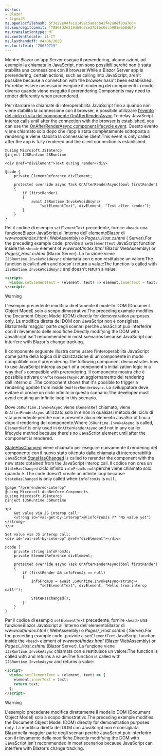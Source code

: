```yaml
---
no-loc:
- Blazor
- SignalR
ms.openlocfilehash: 5f3e22e04fe18149ec5a8acb42f42a8ef83a7664
ms.sourcegitcommit: f7886fd2e219db9d7ce27b16c0dc5901e658d64e
ms.translationtype: MT
ms.contentlocale: it-IT
ms.lasthandoff: 04/06/2020
ms.locfileid: "78659719"
---
```

<span data-ttu-id="10c7f-101">Mentre Blazor un'app Server esegue il prerendering, alcune azioni, ad esempio la chiamata in JavaScript, non sono possibili perché non è stata stabilita una connessione con il browser.</span><span class="sxs-lookup"><span data-stu-id="10c7f-101">While a Blazor Server app is prerendering, certain actions, such as calling into JavaScript, aren't possible because a connection with the browser hasn't been established.</span></span> <span data-ttu-id="10c7f-102">Potrebbe essere necessario eseguire il rendering dei componenti in modo diverso quando viene eseguito il prerendering.</span><span class="sxs-lookup"><span data-stu-id="10c7f-102">Components may need to render differently when prerendered.</span></span>

<span data-ttu-id="10c7f-103">Per ritardare le chiamate di interoperabilità JavaScript fino a quando non viene stabilita la connessione con il browser, è possibile utilizzare [l'evento del ciclo di vita del componente OnAfterRenderAsync](xref:blazor/lifecycle#after-component-render).</span><span class="sxs-lookup"><span data-stu-id="10c7f-103">To delay JavaScript interop calls until after the connection with the browser is established, you can use the [OnAfterRenderAsync component lifecycle event](xref:blazor/lifecycle#after-component-render).</span></span> <span data-ttu-id="10c7f-104">Questo evento viene chiamato solo dopo che l'app è stata completamente sottoposta a rendering e viene stabilita la connessione client.</span><span class="sxs-lookup"><span data-stu-id="10c7f-104">This event is only called after the app is fully rendered and the client connection is established.</span></span>

```cshtml
@using Microsoft.JSInterop
@inject IJSRuntime JSRuntime

<div @ref="divElement">Text during render</div>

@code {
    private ElementReference divElement;

    protected override async Task OnAfterRenderAsync(bool firstRender)
    {
        if (firstRender)
        {
            await JSRuntime.InvokeVoidAsync(
                "setElementText", divElement, "Text after render");
        }
    }
}
```

<span data-ttu-id="10c7f-105">Per il codice di esempio `setElementText` precedente, fornire `<head>` una funzioneBlazor JavaScript all'interno dell'elementoBlazor di *wwwroot/index.html* ( WebAssembly) o *Pages/_Host.cshtml* ( Server).</span><span class="sxs-lookup"><span data-stu-id="10c7f-105">For the preceding example code, provide a `setElementText` JavaScript function inside the `<head>` element of *wwwroot/index.html* (Blazor WebAssembly) or *Pages/_Host.cshtml* (Blazor Server).</span></span> <span data-ttu-id="10c7f-106">La funzione viene `IJSRuntime.InvokeVoidAsync` chiamata con e non restituisce un valore:The function is called with and doesn't return a value:</span><span class="sxs-lookup"><span data-stu-id="10c7f-106">The function is called with `IJSRuntime.InvokeVoidAsync` and doesn't return a value:</span></span>

```html
<script>
  window.setElementText = (element, text) => element.innerText = text;
</script>
```

> [!WARNING]
> <span data-ttu-id="10c7f-107">L'esempio precedente modifica direttamente il modello DOM (Document Object Model) solo a scopo dimostrativo.</span><span class="sxs-lookup"><span data-stu-id="10c7f-107">The preceding example modifies the Document Object Model (DOM) directly for demonstration purposes only.</span></span> <span data-ttu-id="10c7f-108">La modifica diretta del DOM con JavaScript non è consigliata Blazornella maggior parte degli scenari perché JavaScript può interferire con il rilevamento delle modifiche.</span><span class="sxs-lookup"><span data-stu-id="10c7f-108">Directly modifying the DOM with JavaScript isn't recommended in most scenarios because JavaScript can interfere with Blazor's change tracking.</span></span>

<span data-ttu-id="10c7f-109">Il componente seguente illustra come usare l'interoperabilità JavaScript come parte della logica di inizializzazione di un componente in modo compatibile con il prerendering.</span><span class="sxs-lookup"><span data-stu-id="10c7f-109">The following component demonstrates how to use JavaScript interop as part of a component's initialization logic in a way that's compatible with prerendering.</span></span> <span data-ttu-id="10c7f-110">Il componente mostra che è possibile attivare `OnAfterRenderAsync`un aggiornamento del rendering dall'interno di .</span><span class="sxs-lookup"><span data-stu-id="10c7f-110">The component shows that it's possible to trigger a rendering update from inside `OnAfterRenderAsync`.</span></span> <span data-ttu-id="10c7f-111">Lo sviluppatore deve evitare di creare un ciclo infinito in questo scenario.</span><span class="sxs-lookup"><span data-stu-id="10c7f-111">The developer must avoid creating an infinite loop in this scenario.</span></span>

<span data-ttu-id="10c7f-112">Dove `JSRuntime.InvokeAsync` viene `ElementRef` chiamato, viene `OnAfterRenderAsync` utilizzato solo in e non in qualsiasi metodo del ciclo di vita precedente perché non è presente alcun elemento JavaScript fino a dopo il rendering del componente.</span><span class="sxs-lookup"><span data-stu-id="10c7f-112">Where `JSRuntime.InvokeAsync` is called, `ElementRef` is only used in `OnAfterRenderAsync` and not in any earlier lifecycle method because there's no JavaScript element until after the component is rendered.</span></span>

<span data-ttu-id="10c7f-113">[StateHasChanged](xref:blazor/lifecycle#state-changes) viene chiamato per eseguire nuovamente il rendering del componente con il nuovo stato ottenuto dalla chiamata di interoperabilità JavaScript.</span><span class="sxs-lookup"><span data-stu-id="10c7f-113">[StateHasChanged](xref:blazor/lifecycle#state-changes) is called to rerender the component with the new state obtained from the JavaScript interop call.</span></span> <span data-ttu-id="10c7f-114">Il codice non crea un `StateHasChanged` ciclo infinito `infoFromJs` `null`perché viene chiamato solo quando è .</span><span class="sxs-lookup"><span data-stu-id="10c7f-114">The code doesn't create an infinite loop because `StateHasChanged` is only called when `infoFromJs` is `null`.</span></span>

```cshtml
@page "/prerendered-interop"
@using Microsoft.AspNetCore.Components
@using Microsoft.JSInterop
@inject IJSRuntime JSRuntime

<p>
    Get value via JS interop call:
    <strong id="val-get-by-interop">@(infoFromJs ?? "No value yet")</strong>
</p>

Set value via JS interop call:
<div id="val-set-by-interop" @ref="divElement"></div>

@code {
    private string infoFromJs;
    private ElementReference divElement;

    protected override async Task OnAfterRenderAsync(bool firstRender)
    {
        if (firstRender && infoFromJs == null)
        {
            infoFromJs = await JSRuntime.InvokeAsync<string>(
                "setElementText", divElement, "Hello from interop call!");

            StateHasChanged();
        }
    }
}
```

<span data-ttu-id="10c7f-115">Per il codice di esempio `setElementText` precedente, fornire `<head>` una funzioneBlazor JavaScript all'interno dell'elementoBlazor di *wwwroot/index.html* ( WebAssembly) o *Pages/_Host.cshtml* ( Server).</span><span class="sxs-lookup"><span data-stu-id="10c7f-115">For the preceding example code, provide a `setElementText` JavaScript function inside the `<head>` element of *wwwroot/index.html* (Blazor WebAssembly) or *Pages/_Host.cshtml* (Blazor Server).</span></span> <span data-ttu-id="10c7f-116">La funzione viene `IJSRuntime.InvokeAsync` chiamata con e restituisce un valore:The function is called with and returns a value:</span><span class="sxs-lookup"><span data-stu-id="10c7f-116">The function is called with `IJSRuntime.InvokeAsync` and returns a value:</span></span>

```html
<script>
  window.setElementText = (element, text) => {
    element.innerText = text;
    return text;
  };
</script>
```

> [!WARNING]
> <span data-ttu-id="10c7f-117">L'esempio precedente modifica direttamente il modello DOM (Document Object Model) solo a scopo dimostrativo.</span><span class="sxs-lookup"><span data-stu-id="10c7f-117">The preceding example modifies the Document Object Model (DOM) directly for demonstration purposes only.</span></span> <span data-ttu-id="10c7f-118">La modifica diretta del DOM con JavaScript non è consigliata Blazornella maggior parte degli scenari perché JavaScript può interferire con il rilevamento delle modifiche.</span><span class="sxs-lookup"><span data-stu-id="10c7f-118">Directly modifying the DOM with JavaScript isn't recommended in most scenarios because JavaScript can interfere with Blazor's change tracking.</span></span>
